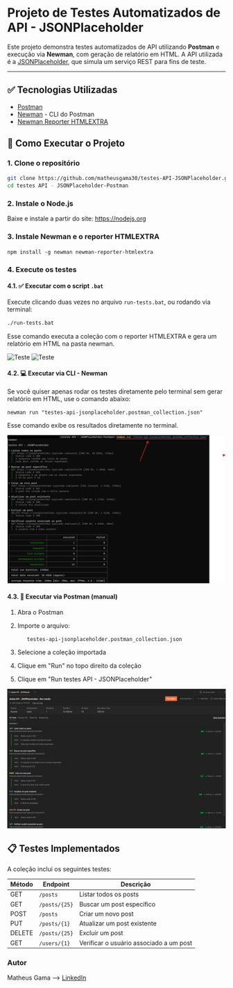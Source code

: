 # Projeto de Testes Automatizados de API - JSONPlaceholder

Este projeto demonstra testes automatizados de API utilizando **Postman** e execução via **Newman**, com geração de relatório em HTML. A API utilizada é a [JSONPlaceholder](https://jsonplaceholder.typicode.com/), que simula um serviço REST para fins de teste.

---

## ✅ Tecnologias Utilizadas

- [Postman](https://www.postman.com/)
- [Newman](https://www.npmjs.com/package/newman) - CLI do Postman
- [Newman Reporter HTMLEXTRA](https://www.npmjs.com/package/newman-reporter-htmlextra)


## 🚀 Como Executar o Projeto

### 1. Clone o repositório

```bash
git clone https://github.com/matheusgama30/testes-API-JSONPlaceholder.git
cd testes API - JSONPlaceholder-Postman
```

### 2. Instale o Node.js
Baixe e instale a partir do site: https://nodejs.org

### 3. Instale Newman e o reporter HTMLEXTRA
```
npm install -g newman newman-reporter-htmlextra
```

### 4. Execute os testes
#### 4.1. ✅ Executar com o script `.bat`
Execute clicando duas vezes no arquivo `run-tests.bat`, ou rodando via terminal:
```bash
./run-tests.bat
```
Esse comando executa a coleção com o reporter HTMLEXTRA e gera um relatório em HTML na pasta newman.

![Teste](./testes%20API%20-%20JSONPlaceholder-Postman/Imagens/HTMLEXTRArelatório1.png)
![Teste](./testes%20API%20-%20JSONPlaceholder-Postman/Imagens/HTMLEXTRArelatório2.png)

#### 4.2. 💻 Executar via CLI - Newman
Se você quiser apenas rodar os testes diretamente pelo terminal sem gerar relatório em HTML, use o comando abaixo:

```
newman run "testes-api-jsonplaceholder.postman_collection.json"
```

Esse comando exibe os resultados diretamente no terminal.

![Teste](./testes%20API%20-%20JSONPlaceholder-Postman/Imagens/testesExecutadosCLI.png)

#### 4.3. 🧪 Executar via Postman (manual)
1. Abra o Postman

2. Importe o arquivo:

          testes-api-jsonplaceholder.postman_collection.json

3. Selecione a coleção importada

4. Clique em "Run" no topo direito da coleção

5. Clique em "Run testes API - JSONPlaceholder"

![Teste](./testes%20API%20-%20JSONPlaceholder-Postman/Imagens/testesExecutadosPostman.png)

## 📋 Testes Implementados

A coleção inclui os seguintes testes:

| Método | Endpoint               | Descrição                                     |
|--------|------------------------|-----------------------------------------------|
| GET    | `/posts`               | Listar todos os posts                         |
| GET    | `/posts/{25}`          | Buscar um post específico                     |
| POST   | `/posts`               | Criar um novo post                            |
| PUT    | `/posts/{1}`           | Atualizar um post existente                   |
| DELETE | `/posts/{25}`          | Excluir um post                               |
| GET    | `/users/{1}`           | Verificar o usuário associado a um post       |


### Autor
Matheus Gama -->
<a href="https://www.linkedin.com/in/matheusmsg30/" target="_blank">LinkedIn</a>
